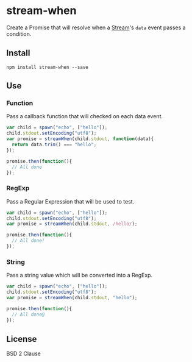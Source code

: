 # stream-when

Create a Promise that will resolve when a [Stream](https://nodejs.org/api/stream.html)'s `data` event passes a condition.

## Install

```
npm install stream-when --save
```

## Use

### Function

Pass a callback function that will checked on each data event.

```js
var child = spawn("echo", ["hello"]);
child.stdout.setEncoding("utf8");
var promise = streamWhen(child.stdout, function(data){
  return data.trim() === "hello";
});

promise.then(function(){
  // All done
});
```

### RegExp

Pass a Regular Expression that will be used to test.

```js
var child = spawn("echo", ["hello"]);
child.stdout.setEncoding("utf8");
var promise = streamWhen(child.stdout, /hello/);

promise.then(function(){
  // All done!
});
```
### String

Pass a string value which will be converted into a RegExp.

```js
var child = spawn("echo", ["hello"]);
child.stdout.setEncoding("utf8");
var promise = streamWhen(child.stdout, "hello");

promise.then(function(){
  // All done@
});
```

## License

BSD 2 Clause
